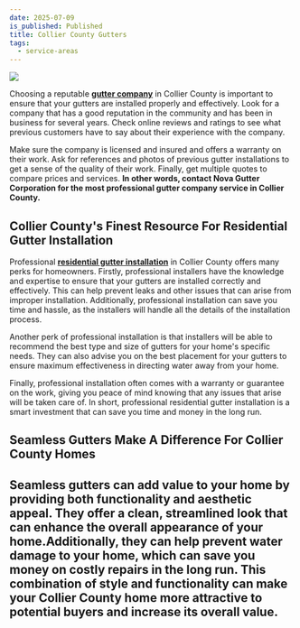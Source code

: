 ```yaml
---
date: 2025-07-09
is_published: Published
title: Collier County Gutters
tags:
  - service-areas
---
```

![](/media/gutters-jupiter-fl.jpg)

Choosing a reputable [**gutter company**](https://www.novagutter.com/) in Collier County is important to ensure that your gutters are installed properly and effectively. Look for a company that has a good reputation in the community and has been in business for several years. Check online reviews and ratings to see what previous customers have to say about their experience with the company.

Make sure the company is licensed and insured and offers a warranty on their work. Ask for references and photos of previous gutter installations to get a sense of the quality of their work. Finally, get multiple quotes to compare prices and services. **In other words, contact Nova Gutter Corporation for the most professional gutter company service in Collier County.**

## Collier County's Finest Resource For Residential Gutter Installation

Professional [**residential gutter installation**](https://www.novagutter.com/residential-gutter-installation-boca-raton-fl.php) in Collier County offers many perks for homeowners. Firstly, professional installers have the knowledge and expertise to ensure that your gutters are installed correctly and effectively. This can help prevent leaks and other issues that can arise from improper installation. Additionally, professional installation can save you time and hassle, as the installers will handle all the details of the installation process.

Another perk of professional installation is that installers will be able to recommend the best type and size of gutters for your home's specific needs. They can also advise you on the best placement for your gutters to ensure maximum effectiveness in directing water away from your home.

Finally, professional installation often comes with a warranty or guarantee on the work, giving you peace of mind knowing that any issues that arise will be taken care of. In short, professional residential gutter installation is a smart investment that can save you time and money in the long run.

## Seamless Gutters Make A Difference For Collier County Homes

## Seamless gutters can add value to your home by providing both functionality and aesthetic appeal. They offer a clean, streamlined look that can enhance the overall appearance of your home.Additionally, they can help prevent water damage to your home, which can save you money on costly repairs in the long run. This combination of style and functionality can make your Collier County home more attractive to potential buyers and increase its overall value.